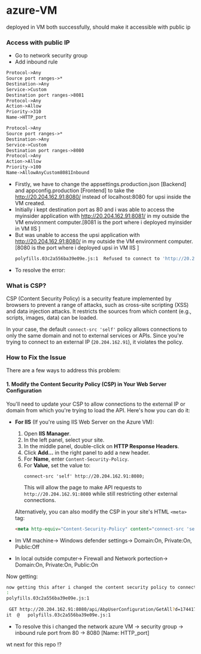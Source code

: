 # azure-VM

deployed in VM both successfully, should make it accessible with public ip
### Access with public IP
- Go to network security group
- Add inbound rule
```markdown
Protocol->Any
Source port ranges->*
Destination->Any
Service->Custom
Destination port ranges->8081
Protocol->Any
Action->Allow
Priority->310
Name->HTTP_port
```
```markdown
Protocol->Any
Source port ranges->*
Destination->Any
Service->Custom
Destination port ranges->8080
Protocol->Any
Action->Allow
Priority->100
Name->AllowAnyCustom8081Inbound
```
- Firstly, we have to change the appsettings.production.json [Backend] and appconfig.production [Frontend] to take the http://20.204.162.91:8080/ instead of localhost:8080 for upsi inside the VM created.
- Initially i kept destination port as 80 and i was able to access the myinsider application with http://20.204.162.91:8081/ in my outside the VM environment computer.[8081 is the port where i deployed myinsider in VM IIS ]
- But was unable to access the upsi application with http://20.204.162.91:8080/ in my outside the VM environment computer. [8080 is the port where i deployed upsi in VM IIS ]
  ```bash
  polyfills.03c2a556ba39e09e.js:1  Refused to connect to 'http://20.204.162.91:8080/api/AbpUserConfiguration/GetAll?d=1744178883471' because it violates the following Content Security Policy directive: "connect-src 'self'
  ```
- To resolve the error:


### What is CSP?

CSP (Content Security Policy) is a security feature implemented by browsers to prevent a range of attacks, such as cross-site scripting (XSS) and data injection attacks. It restricts the sources from which content (e.g., scripts, images, data) can be loaded.

In your case, the default `connect-src 'self'` policy allows connections to only the same domain and not to external services or APIs. Since you're trying to connect to an external IP (`20.204.162.91`), it violates the policy.

### How to Fix the Issue

There are a few ways to address this problem:

#### 1. Modify the Content Security Policy (CSP) in Your Web Server Configuration

You'll need to update your CSP to allow connections to the external IP or domain from which you're trying to load the API. Here's how you can do it:

- **For IIS** (If you're using IIS Web Server on the Azure VM):

  1. Open **IIS Manager**.
  2. In the left panel, select your site.
  3. In the middle panel, double-click on **HTTP Response Headers**.
  4. Click **Add...** in the right panel to add a new header.
  5. For **Name**, enter `Content-Security-Policy`.
  6. For **Value**, set the value to:
     ```
     connect-src 'self' http://20.204.162.91:8080;
     ```
     This will allow the page to make API requests to `http://20.204.162.91:8080` while still restricting other external connections.

  Alternatively, you can also modify the CSP in your site's HTML `<meta>` tag:
  ```html
  <meta http-equiv="Content-Security-Policy" content="connect-src 'self' http://20.204.162.91:8080;">
  ```
- Im VM machine-> Windows defender settings-> Domain:On, Private:On, Public:Off
- In local outside computer-> Firewall and Network portection-> Domain:On, Private:On, Public:On
 
Now getting:
```bash
now getting this after i changed the content security policy to connect-src 'self' http://20.204.162.91:8080;
:
polyfills.03c2a556ba39e09e.js:1 
 
 GET http://20.204.162.91:8080/api/AbpUserConfiguration/GetAll?d=1744179723290 net::ERR_CONNECTION_TIMED_OUT
it	@	polyfills.03c2a556ba39e09e.js:1
```

- To resolve this i changed the network azure VM -> security group -> inbound rule port from 80 -> 8080 [Name: HTTP_port]

wt next for this repo !?
